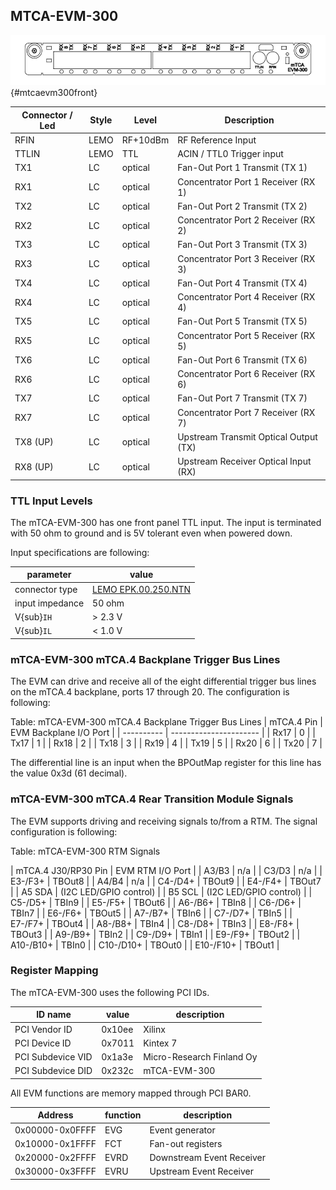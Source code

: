 ## MTCA-EVM-300 

![MTCA-EVM-300 Front Panel](images/mtca-evm300-frontpanel.png){#mtcaevm300front}

| Connector / Led | Style | Level    |  Description |
| ----------------| ----- | -----    | ------------ |
| RFIN            | LEMO  | RF+10dBm | RF Reference Input |
| TTLIN           | LEMO  | TTL      | ACIN / TTL0 Trigger input |
| TX1             | LC    | optical  | Fan-Out Port 1 Transmit (TX 1) |
| RX1             | LC    | optical  |  Concentrator Port 1 Receiver (RX 1) |
| TX2             | LC    | optical  | Fan-Out Port 2 Transmit (TX 2) |
| RX2             | LC    | optical  |  Concentrator Port 2 Receiver (RX 2) |
| TX3             | LC    | optical  | Fan-Out Port 3 Transmit (TX 3) |
| RX3             | LC    | optical  |  Concentrator Port 3 Receiver (RX 3) |
| TX4             | LC    | optical  | Fan-Out Port 4 Transmit (TX 4) |
| RX4             | LC    | optical  |  Concentrator Port 4 Receiver (RX 4) |
| TX5             | LC    | optical  | Fan-Out Port 5 Transmit (TX 5) |
| RX5             | LC    | optical  |  Concentrator Port 5 Receiver (RX 5) |
| TX6             | LC    | optical  | Fan-Out Port 6 Transmit (TX 6) |
| RX6             | LC    | optical  |  Concentrator Port 6 Receiver (RX 6) |
| TX7             | LC    | optical  | Fan-Out Port 7 Transmit (TX 7) |
| RX7             | LC    | optical  |  Concentrator Port 7 Receiver (RX 7) |
| TX8 (UP)        | LC    | optical  | Upstream Transmit Optical Output (TX) |
| RX8 (UP)        | LC    | optical  | Upstream Receiver Optical Input (RX) |


### TTL Input Levels

The mTCA-EVM-300 has one front panel TTL input. 
The input is terminated with 50 ohm to ground and is 5V tolerant even when powered down.

Input specifications are following:

| parameter       | value |
| ---------       | ----- |
| connector type  | [LEMO EPK.00.250.NTN](https://www.lemo.com/int_en/solutions/specialties/00-nim-camac/epk-00-250-ntn.html) | 
| input impedance | 50 ohm |
| V{sub}`IH`      | > 2.3 V |
| V{sub}`IL`      | < 1.0 V |

### mTCA-EVM-300 mTCA.4 Backplane Trigger Bus Lines

The EVM can drive and receive all of the eight differential trigger bus lines on the mTCA.4 backplane, ports 17 through 20. The configuration is following:

Table: mTCA-EVM-300 mTCA.4 Backplane Trigger Bus Lines
| mTCA.4 Pin | EVM Backplane I/O Port |
| ---------- | ---------------------- |
| Rx17       |  0                     |
| Tx17       |  1                     |
| Rx18       |  2                     |
| Tx18       |  3                     |
| Rx19       |  4                     |
| Tx19       |  5                     |
| Rx20       |  6                     |
| Tx20       |  7                     |

The differential line is an input when the BPOutMap register for this line has the value 0x3d (61 decimal).

### mTCA-EVM-300 mTCA.4 Rear Transition Module Signals

The EVM supports driving and receiving signals to/from a RTM. The signal configuration is following:

Table: mTCA-EVM-300 RTM Signals

|   mTCA.4 J30/RP30 Pin | EVM RTM I/O Port        |
| A3/B3                 | n/a                     |
| C3/D3                 | n/a                     |
| E3-/F3+               | TBOut8                  |
| A4/B4                 | n/a                     |
| C4-/D4+               | TBOut9                  |
| E4-/F4+               | TBOut7                  |
| A5 SDA                | (I2C LED/GPIO control)  |
| B5 SCL                | (I2C LED/GPIO control)  |
| C5-/D5+               | TBIn9                   |
| E5-/F5+               | TBOut6                  |
| A6-/B6+               | TBIn8                   |
| C6-/D6+               | TBIn7                   |
| E6-/F6+               | TBOut5                  |
| A7-/B7+               | TBIn6                   |
| C7-/D7+               | TBIn5                   |
| E7-/F7+               | TBOut4                  |
| A8-/B8+               | TBIn4                   |
| C8-/D8+               | TBIn3                   |
| E8-/F8+               | TBOut3                  |
| A9-/B9+               | TBIn2                   |
| C9-/D9+               | TBIn1                   |
| E9-/F9+               | TBOut2                  |
| A10-/B10+             | TBIn0                   |
| C10-/D10+             | TBOut0                  |
| E10-/F10+             | TBOut1                  |

### Register Mapping

The mTCA-EVM-300 uses the following PCI IDs.

| ID name           | value  | description               |
| -------           | -----  | ---------------------     |
| PCI Vendor ID     | 0x10ee | Xilinx                    |
| PCI Device ID     | 0x7011 | Kintex 7                  |
| PCI Subdevice VID | 0x1a3e | Micro-Research Finland Oy |
| PCI Subdevice DID | 0x232c | mTCA-EVM-300              |

All EVM functions are memory mapped through PCI BAR0.

| Address         | function | description               |
| -------         | -------- | ---------------------     |
| 0x00000-0x0FFFF | EVG      | Event generator           |
| 0x10000-0x1FFFF | FCT      | Fan-out registers         |
| 0x20000-0x2FFFF | EVRD     | Downstream Event Receiver |
| 0x30000-0x3FFFF | EVRU     |  Upstream Event Receiver  |
  